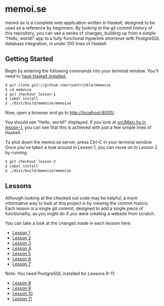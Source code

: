 # memoi.se

memoi.se is a complete web application written in Haskell, designed to be used as a reference by beginners.  By looking at the git commit history of this repository, you can see a series of changes, building up from a simple "Hello, world!" app to a fully-functional hyperlink shortener with PostgreSQL database integration, in under 100 lines of Haskell.

## Getting Started

Begin by entering the following commands into your terminal window.  You'll need to [have Haskell installed](http://www.haskell.org/platform/).

```sh
$ git clone git://github.com/ryantrinkle/memoise
$ cd memoise
$ git checkout lesson-1
$ cabal install
$ ./dist/build/memoise/memoise
```

Now, open a browser and go to [http://localhost:8000/](http://localhost:8000/).

You should see "Hello, world!" displayed.  If you look at [src/Main.hs in lesson-1](https://github.com/ryantrinkle/memoise/blob/lesson-1/src/Main.hs), you can see that this is achieved with just a few simple lines of Haskell.

To shut down the memoi.se server, press Ctrl-C in your terminal window.  Once you've taken a look around in Lesson 1, you can move on to Lesson 2 by running

```sh
$ git checkout lesson-2
$ cabal install
$ ./dist/build/memoise/memoise
```

## Lessons

Although looking at the checked out code may be helpful, a more informative way to look at this project is by viewing the commit history.  Each lesson is a single git commit, designed to add a single piece of functionality, as you might do if you were creating a website from scratch.

You can take a look at the changes made in each lession here:

* [Lesson 1](http://github.com/ryantrinkle/memoise/commit/lesson-1)
* [Lesson 2](http://github.com/ryantrinkle/memoise/commit/lesson-2)
* [Lesson 3](http://github.com/ryantrinkle/memoise/commit/lesson-3)
* [Lesson 4](http://github.com/ryantrinkle/memoise/commit/lesson-4)
* [Lesson 5](http://github.com/ryantrinkle/memoise/commit/lesson-5)
* [Lesson 6](http://github.com/ryantrinkle/memoise/commit/lesson-6)
* [Lesson 7](http://github.com/ryantrinkle/memoise/commit/lesson-7)

Note: You need PostgreSQL installed for Lessons 8-11.

* [Lesson 8](http://github.com/ryantrinkle/memoise/commit/lesson-8)
* [Lesson 9](http://github.com/ryantrinkle/memoise/commit/lesson-9)
* [Lesson 10](http://github.com/ryantrinkle/memoise/commit/lesson-10)
* [Lesson 11](http://github.com/ryantrinkle/memoise/commit/lesson-11)
